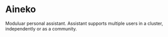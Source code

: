 Aineko
======

Moduluar personal assistant. Assistant supports multiple users in a cluster, independently or as a community.
